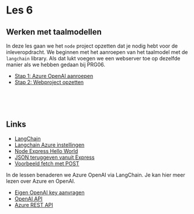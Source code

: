 # Les 6

## Werken met taalmodellen

In deze les gaan we het `node` project opzetten dat je nodig hebt voor de inleveropdracht. We beginnen met het aanroepen van het taalmodel met de `langchain` library. Als dat lukt voegen we een webserver toe op dezelfde manier als we hebben gedaan bij PRG06.

- [Stap 1: Azure OpenAI aanroepen](./langchain.md)
- [Stap 2: Webproject opzetten](./webproject.md)


<br><Br><br>

## Links

- [LangChain](https://js.langchain.com/docs/get_started/quickstart)
- [Langchain Azure instellingen](https://js.langchain.com/docs/integrations/chat/azure)
- [Node Express Hello World](https://expressjs.com/en/starter/hello-world.html)
- [JSON teruggeven vanuit Express](https://expressjs.com/en/5x/api.html#res.json)
- [Voorbeeld fetch met POST](https://jasonwatmore.com/post/2021/09/05/fetch-http-post-request-examples)

In de lessen benaderen we Azure OpenAI via LangChain. Je kan hier meer lezen over Azure en OpenAI.

- [Eigen OpenAI key aanvragen](https://platform.openai.com/docs/introduction)
- [OpenAI API](https://platform.openai.com/docs/introduction)
- [Azure REST API](https://learn.microsoft.com/en-gb/azure/ai-services/openai/reference)
